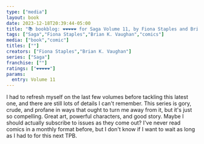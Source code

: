 ```yaml
---
type: ["media"]
layout: book
date: 2023-12-18T20:39:44-05:00
title: "📚 bookblog: ❤️❤️❤️❤️❤️ for Saga Volume 11, by Fiona Staples and Brian K. Vaughan"
tags: ["Saga","Fiona Staples","Brian K. Vaughan","comics"]
media: ["book","comic"]
titles: [""]
creators: ["Fiona Staples","Brian K. Vaughan"]
series: ["Saga"]
franchise: [""]
ratings: ["❤️❤️❤️❤️❤️"]
params:
  entry: Volume 11
---
```


I had to refresh myself on the last few volumes before tackling this latest one, and there are still lots of details I can't remember. This series is gory, crude, and profane in ways that ought to turn me away from it, but it's just so compelling. Great art, powerful characters, and good story. Maybe I should actually subscribe to issues as they come out? I've never read comics in a monthly format before, but I don't know if I want to wait as long as I had to for this next TPB.
